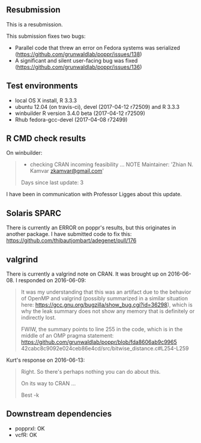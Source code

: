 ## Resubmission

This is a resubmission. 

This submission fixes two bugs:

 - Parallel code that threw an error on Fedora systems was serialized
   (https://github.com/grunwaldlab/poppr/issues/138)
 - A significant and silent user-facing bug was fixed
   (https://github.com/grunwaldlab/poppr/issues/136)

## Test environments

* local OS X install, R 3.3.3
* ubuntu 12.04 (on travis-ci), devel (2017-04-12 r72509) and R 3.3.3
* winbuilder R version 3.4.0 beta (2017-04-12 r72509)
* Rhub fedora-gcc-devel (2017-04-08 r72499)

## R CMD check results

On winbuilder:
> 
> * checking CRAN incoming feasibility ... NOTE
> Maintainer: 'Zhian N. Kamvar <zkamvar@gmail.com>'
> 
> Days since last update: 3

I have been in communication with Professor Ligges about this update.

## Solaris SPARC

There is currently an ERROR on poppr's results, but this originates in another
package. I have submitted code to fix this: 
https://github.com/thibautjombart/adegenet/pull/176

## valgrind

There is currently a valgrind note on CRAN. It was brought up on 2016-06-08.
I responded on 2016-06-09:

> It was my understanding that this was an artifact due to the behavior of
> OpenMP and valgrind (possibly summarized in a similar situation here:
> https://gcc.gnu.org/bugzilla/show_bug.cgi?id=36298), which is why the leak
> summary does not show any memory that is definitely or indirectly lost.
> 
> FWIW, the summary points to line 255 in the code, which is in the middle of an
> OMP pragma statement:
> https://github.com/grunwaldlab/poppr/blob/fda8606ab9c9965
> 42cabc8c9092e024ceb86e4cd/src/bitwise_distance.c#L254-L259

Kurt's response on 2016-06-13:

> Right.  So there's perhaps nothing you can do about this.
> 
> On its way to CRAN ...
> 
> Best
> -k

## Downstream dependencies

- popprxl: OK
- vcfR: OK
